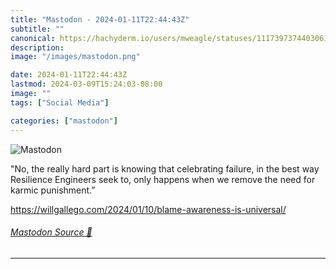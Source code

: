 ```yaml
---
title: "Mastodon - 2024-01-11T22:44:43Z"
subtitle: ""
canonical: https://hachyderm.io/users/mweagle/statuses/111739737440306178
description:
image: "/images/mastodon.png"

date: 2024-01-11T22:44:43Z
lastmod: 2024-03-09T15:24:03-08:00
image: ""
tags: ["Social Media"]

categories: ["mastodon"]
---
```

![Mastodon](/images/mastodon.png)

<p>&quot;No, the really hard part is knowing that celebrating failure, in the best way Resilience Engineers seek to, only happens when we remove the need for karmic punishment.”</p><p><a href="https://willgallego.com/2024/01/10/blame-awareness-is-universal/" target="_blank" rel="nofollow noopener noreferrer" translate="no"><span class="invisible">https://</span><span class="ellipsis">willgallego.com/2024/01/10/bla</span><span class="invisible">me-awareness-is-universal/</span></a></p>


###### [Mastodon Source 🐘](https://hachyderm.io/@mweagle/111739737440306178)

___

